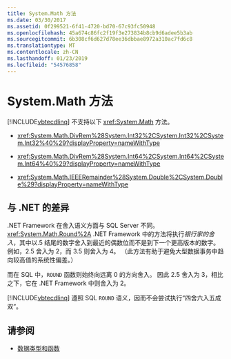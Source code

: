 ```yaml
---
title: System.Math 方法
ms.date: 03/30/2017
ms.assetid: 0f299521-6f41-4720-bd70-67c93fc50948
ms.openlocfilehash: 45a674c86fc2f19f3e273834b8cb9d6adee5b3ab
ms.sourcegitcommit: 6b308cf6d627d78ee36dbbae8972a310ac7fd6c8
ms.translationtype: MT
ms.contentlocale: zh-CN
ms.lasthandoff: 01/23/2019
ms.locfileid: "54576858"
---
```

# <a name="systemmath-methods"></a>System.Math 方法
[!INCLUDE[vbtecdlinq](../../../../../../includes/vbtecdlinq-md.md)] 不支持以下 <xref:System.Math> 方法。  
  
-   <xref:System.Math.DivRem%28System.Int32%2CSystem.Int32%2CSystem.Int32%40%29?displayProperty=nameWithType>  
  
-   <xref:System.Math.DivRem%28System.Int64%2CSystem.Int64%2CSystem.Int64%40%29?displayProperty=nameWithType>  
  
-   <xref:System.Math.IEEERemainder%28System.Double%2CSystem.Double%29?displayProperty=nameWithType>  
  
## <a name="differences-from-net"></a>与 .NET 的差异  
 .NET Framework 在舍入语义方面与 SQL Server 不同。 <xref:System.Math.Round%2A> .NET Framework 中的方法将执行*银行家的舍入*，其中以.5 结尾的数字舍入到最近的偶数位而不是到下一个更高版本的数字。 例如，2.5 舍入为 2，而 3.5 则舍入为 4。 （此方法有助于避免大型数据事务中趋向较高值的系统性偏差。）  
  
 而在 SQL 中，`ROUND` 函数则始终向远离 0 的方向舍入。 因此 2.5 舍入为 3，相比之下，它在 .NET Framework 中则舍入为 2。  
  
 [!INCLUDE[vbtecdlinq](../../../../../../includes/vbtecdlinq-md.md)] 遵照 SQL `ROUND` 语义，因而不会尝试执行“四舍六入五成双”。  
  
## <a name="see-also"></a>请参阅
- [数据类型和函数](../../../../../../docs/framework/data/adonet/sql/linq/data-types-and-functions.md)
